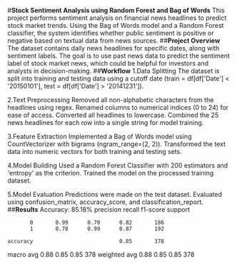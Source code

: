 #**Stock Sentiment Analysis using Random Forest and Bag of Words**
This project performs sentiment analysis on financial news headlines to predict stock market trends. Using the Bag of Words model and a Random Forest classifier, the system identifies whether public sentiment is positive or negative based on textual data from news sources.
##**Project Overview**
The dataset contains daily news headlines for specific dates, along with sentiment labels. The goal is to use past news data to predict the sentiment label of stock market news, which could be helpful for investors and analysts in decision-making.
##**Workflow**
1.Data Splitting
The dataset is split into training and testing data using a cutoff date (train = df[df['Date'] < '20150101'], test = df[df['Date'] > '20141231']).

2.Text Preprocessing
Removed all non-alphabetic characters from the headlines using regex.
Renamed columns to numerical indices (0 to 24) for ease of access.
Converted all headlines to lowercase.
Combined the 25 news headlines for each row into a single string for model training.

3.Feature Extraction
Implemented a Bag of Words model using CountVectorizer with bigrams (ngram_range=(2, 2)).
Transformed the text data into numeric vectors for both training and testing sets.

4.Model Building
Used a Random Forest Classifier with 200 estimators and 'entropy' as the criterion.
Trained the model on the processed training dataset.

5.Model Evaluation
Predictions were made on the test dataset.
Evaluated using confusion_matrix, accuracy_score, and classification_report.
##**Results**
Accuracy: 85.18%
              precision    recall  f1-score   support

           0       0.99      0.70      0.82       186
           1       0.78      0.99      0.87       192

    accuracy                           0.85       378
   macro avg       0.88      0.85      0.85       378
weighted avg       0.88      0.85      0.85       378



